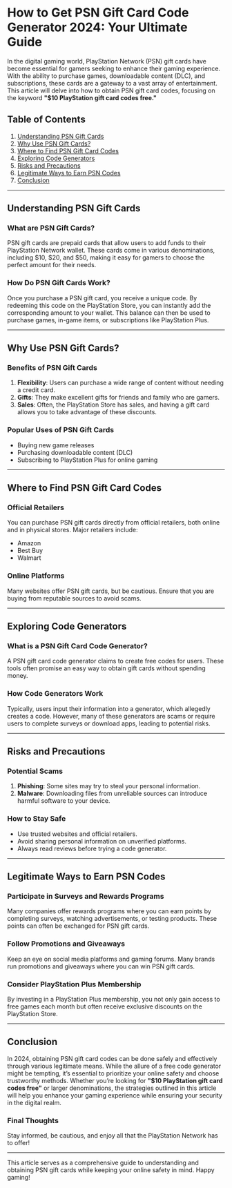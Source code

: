 # How to Get PSN Gift Card Code Generator 2024: Your Ultimate Guide

In the digital gaming world, PlayStation Network (PSN) gift cards have become essential for gamers seeking to enhance their gaming experience. With the ability to purchase games, downloadable content (DLC), and subscriptions, these cards are a gateway to a vast array of entertainment. This article will delve into how to obtain PSN gift card codes, focusing on the keyword **"$10 PlayStation gift card codes free."** 

## Table of Contents
1. [Understanding PSN Gift Cards](#understanding-psn-gift-cards)
2. [Why Use PSN Gift Cards?](#why-use-psn-gift-cards)
3. [Where to Find PSN Gift Card Codes](#where-to-find-psn-gift-card-codes)
4. [Exploring Code Generators](#exploring-code-generators)
5. [Risks and Precautions](#risks-and-precautions)
6. [Legitimate Ways to Earn PSN Codes](#legitimate-ways-to-earn-psn-codes)
7. [Conclusion](#conclusion)

---

## Understanding PSN Gift Cards

### What are PSN Gift Cards?
PSN gift cards are prepaid cards that allow users to add funds to their PlayStation Network wallet. These cards come in various denominations, including $10, $20, and $50, making it easy for gamers to choose the perfect amount for their needs.

### How Do PSN Gift Cards Work?
Once you purchase a PSN gift card, you receive a unique code. By redeeming this code on the PlayStation Store, you can instantly add the corresponding amount to your wallet. This balance can then be used to purchase games, in-game items, or subscriptions like PlayStation Plus.

---

## Why Use PSN Gift Cards?

### Benefits of PSN Gift Cards
1. **Flexibility**: Users can purchase a wide range of content without needing a credit card.
2. **Gifts**: They make excellent gifts for friends and family who are gamers.
3. **Sales**: Often, the PlayStation Store has sales, and having a gift card allows you to take advantage of these discounts.

### Popular Uses of PSN Gift Cards
- Buying new game releases
- Purchasing downloadable content (DLC)
- Subscribing to PlayStation Plus for online gaming

---

## Where to Find PSN Gift Card Codes

### Official Retailers
You can purchase PSN gift cards directly from official retailers, both online and in physical stores. Major retailers include:
- Amazon
- Best Buy
- Walmart

### Online Platforms
Many websites offer PSN gift cards, but be cautious. Ensure that you are buying from reputable sources to avoid scams.

---

## Exploring Code Generators

### What is a PSN Gift Card Code Generator?
A PSN gift card code generator claims to create free codes for users. These tools often promise an easy way to obtain gift cards without spending money.

### How Code Generators Work
Typically, users input their information into a generator, which allegedly creates a code. However, many of these generators are scams or require users to complete surveys or download apps, leading to potential risks.

---

## Risks and Precautions

### Potential Scams
1. **Phishing**: Some sites may try to steal your personal information.
2. **Malware**: Downloading files from unreliable sources can introduce harmful software to your device.

### How to Stay Safe
- Use trusted websites and official retailers.
- Avoid sharing personal information on unverified platforms.
- Always read reviews before trying a code generator.

---

## Legitimate Ways to Earn PSN Codes

### Participate in Surveys and Rewards Programs
Many companies offer rewards programs where you can earn points by completing surveys, watching advertisements, or testing products. These points can often be exchanged for PSN gift cards.

### Follow Promotions and Giveaways
Keep an eye on social media platforms and gaming forums. Many brands run promotions and giveaways where you can win PSN gift cards.

### Consider PlayStation Plus Membership
By investing in a PlayStation Plus membership, you not only gain access to free games each month but often receive exclusive discounts on the PlayStation Store.

---

## Conclusion

In 2024, obtaining PSN gift card codes can be done safely and effectively through various legitimate means. While the allure of a free code generator might be tempting, it’s essential to prioritize your online safety and choose trustworthy methods. Whether you’re looking for **"$10 PlayStation gift card codes free"** or larger denominations, the strategies outlined in this article will help you enhance your gaming experience while ensuring your security in the digital realm.

### Final Thoughts
Stay informed, be cautious, and enjoy all that the PlayStation Network has to offer!

--- 

This article serves as a comprehensive guide to understanding and obtaining PSN gift cards while keeping your online safety in mind. Happy gaming!
